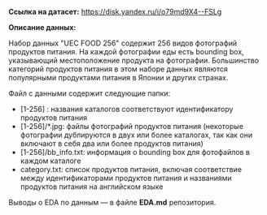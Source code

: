**Ссылка на датасет:** https://disk.yandex.ru/i/o79md9X4--FSLg

**Описание данных:** 

Набор данных "UEC FOOD 256" содержит 256 видов фотографий продуктов питания. На каждой фотографии еды есть bounding box, указывающий местоположение продукта на фотографии. Большинство категорий продуктов питания в этом наборе данных являются популярными продуктами питания в Японии и других странах. 

Файл с данными содержит следующие папки:

* [1-256] : названия каталогов соответствуют идентификатору продуктов питания
* [1-256]/*.jpg: файлы фотографий продуктов питания (некоторые фотографии дублируются в двух или более каталогах, так как они включают в себя два или более продуктов питания)
* [1-256]/bb_info.txt: информация о bounding box для фотофайлов в каждом каталоге
* category.txt: список продуктов питания, включая соответствие между идентификаторами продуктов питания и названиями продуктов питания на английском языке

Выводы о EDA по данным — в файле **EDA.md** репозитория.

